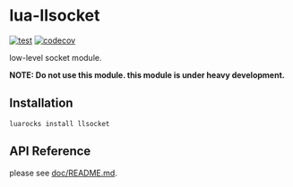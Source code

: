# lua-llsocket

[![test](https://github.com/mah0x211/lua-llsocket/actions/workflows/test.yml/badge.svg)](https://github.com/mah0x211/lua-llsocket/actions/workflows/test.yml)
[![codecov](https://codecov.io/gh/mah0x211/lua-llsocket/branch/master/graph/badge.svg)](https://codecov.io/gh/mah0x211/lua-llsocket)

low-level socket module.

**NOTE: Do not use this module.  this module is under heavy development.**


## Installation

```
luarocks install llsocket
```

## API Reference

please see [doc/README.md](doc/README.md).
